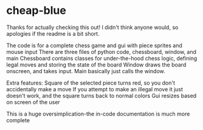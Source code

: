 # cheap-blue
Thanks for actually checking this out! I didn't think anyone would, so apologies if the readme is a bit short. 

The code is for a complete chess game and gui with piece sprites and mouse input
There are three files of python code, chessboard, window, and main
Chessboard contains classes for under-the-hood chess logic, defining legal moves and storing the state of the board
Window draws the board onscreen, and takes input. 
Main basically just calls the window.

Extra features: 
  Square of the selected piece turns red, so you don't accidentally make a move 
  If you attempt to make an illegal move it just doesn't work, and the square turns back to normal colors
  Gui resizes based on screen of the user

This is a huge oversimplication-the in-code documentation is much more complete
